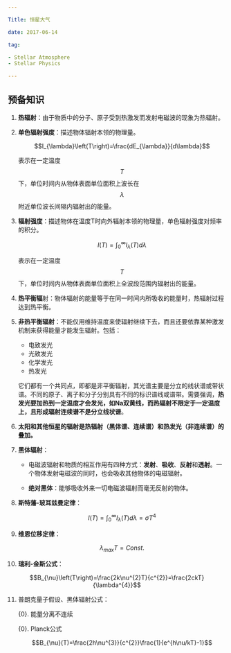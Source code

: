 ```yaml
---

Title: 恒星大气

date: 2017-06-14

tag:

- Stellar Atmosphere
- Stellar Physics

---
```


## 预备知识

1. **热辐射**：由于物质中的分子、原子受到热激发而发射电磁波的现象为热辐射。

2. **单色辐射强度**：描述物体辐射本领的物理量。

   $$I_{\lambda}\left(T\right)=\frac{dE_{\lambda}}{d\lambda}$$

   表示在一定温度$$T$$下，单位时间内从物体表面单位面积上波长在$$\lambda$$附近单位波长间隔内辐射出的能量。

3. **辐射强度**：描述物体在温度T时向外辐射本领的物理量，单色辐射强度对频率的积分。

   $$I\left(T\right)=\int^{\infty}_{0}I_{\lambda}\left(T\right)d\lambda$$

   表示在一定温度$$T$$下，单位时间内从物体表面单位面积上全波段范围内辐射出的能量。

4. **热平衡辐**射：物体辐射的能量等于在同一时间内所吸收的能量时，热辐射过程达到热平衡。

5. **非热平衡辐射**：不能仅用维持温度来使辐射继续下去，而且还要依靠某种激发机制来获得能量才能发生辐射。包括：

   - 电致发光
   - 光致发光
   - 化学发光
   - 热发光

   它们都有一个共同点，即都是非平衡辐射，其光谱主要是分立的线状谱或带状谱。不同的原子、离子和分子分别具有不同的标识谱线或谱带。需要强调，**热发光要加热到一定温度才会发光，如Na双黄线，而热辐射不限定于一定温度上，且形成辐射连续谱不是分立线状谱**。

6. **太阳和其他恒星的辐射是热辐射（黑体谱、连续谱）和热发光（非连续谱）的叠加。**

7. **黑体辐射**：

   - 电磁波辐射和物质的相互作用有四种方式：**发射**、**吸收**、**反射**和**透射**。一个物体发射电磁波的同时，也会吸收其他物体的电磁辐射。

   - **绝对黑体**：能够吸收外来一切电磁波辐射而毫无反射的物体。

8. **斯特藩-玻耳兹曼定律**：

   $$I\left(T\right)=\int^{\infty}_{0}I_{\lambda}\left(T\right)d\lambda=\sigma T^{4}$$

9. **维恩位移定律**：

   $$\lambda_{max}T=Const.$$

10. **瑞利-金斯公式**：

   $$B_{\nu}\left(T\right)=\frac{2k\nu^{2}T}{c^{2}}=\frac{2ckT}{\lambda^{4}}$$

11. 普朗克量子假设、黑体辐射公式：

    {0}. 能量分离不连续

    {0}. Planck公式

      $$B_{\nu}(T)=\frac{2h\nu^{3}}{c^{2}}\frac{1}{e^{h\nu/kT}-1}$$
